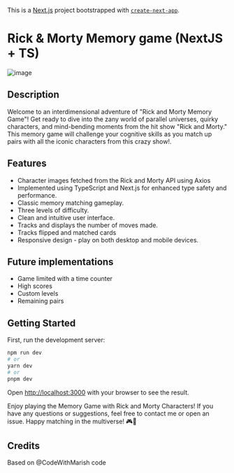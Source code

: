 This is a [Next.js](https://nextjs.org/) project bootstrapped with [`create-next-app`](https://github.com/vercel/next.js/tree/canary/packages/create-next-app).

# Rick & Morty Memory game (NextJS + TS)

![image](https://github.com/gmirg/memory-game/assets/98231628/cb8e945e-60b2-4b59-966d-3aa5f8d6cd08)

## Description

Welcome to an interdimensional adventure of "Rick and Morty Memory Game"! Get ready to dive into the zany world of parallel universes, quirky characters, and mind-bending moments from the hit show "Rick and Morty." This memory game will challenge your cognitive skills as you match up pairs with all the iconic characters from this crazy show!.

## Features 
- Character images fetched from the Rick and Morty API using Axios
- Implemented using TypeScript and Next.js for enhanced type safety and performance.
- Classic memory matching gameplay.
- Three levels of difficulty.
- Clean and intuitive user interface.
- Tracks and displays the number of moves made.
- Tracks flipped and matched cards
- Responsive design - play on both desktop and mobile devices.

## Future implementations

- Game limited with a time counter
- High scores
- Custom levels
- Remaining pairs

## Getting Started

First, run the development server:

```bash
npm run dev
# or
yarn dev
# or
pnpm dev
```
Open [http://localhost:3000](http://localhost:3000) with your browser to see the result.

Enjoy playing the Memory Game with Rick and Morty Characters! If you have any questions or suggestions, feel free to contact me or open an issue. Happy matching in the multiverse! 🎮👾

## Credits
Based on @CodeWithMarish code
